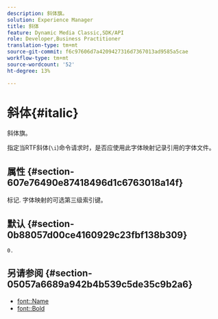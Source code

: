 ```yaml
---
description: 斜体旗。
solution: Experience Manager
title: 斜体
feature: Dynamic Media Classic,SDK/API
role: Developer,Business Practitioner
translation-type: tm+mt
source-git-commit: f6c97606d7a4209427316d7367013ad9585a5cae
workflow-type: tm+mt
source-wordcount: '52'
ht-degree: 13%

---
```



# 斜体{#italic}

斜体旗。

指定当RTF斜体(`\i`)命令请求时，是否应使用此字体映射记录引用的字体文件。

## 属性 {#section-607e76490e87418496d1c6763018a14f}

标记. 字体映射的可选第三级索引键。

## 默认 {#section-0b88057d00ce4160929c23fbf138b309}

`0.`

## 另请参阅 {#section-05057a6689a942b4b539c5de35c9b2a6}

* [font::Name](r-name-font.md#reference_C55889877DC54AABB60734DCDE86EE76)
* [font::Bold](../../../../../is-api/image-catalog/image-serving-api-ref/c-image-catalog-reference/c-font-map-reference/r-bold-font.md#reference-f7b017ef67574a29abfc3954ab64159c)
